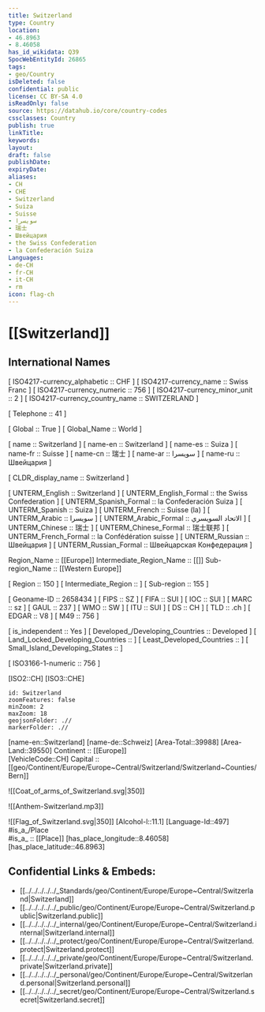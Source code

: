 ```yaml
---
title: Switzerland
type: Country
location:
- 46.8963
- 8.46058
has_id_wikidata: Q39
SpocWebEntityId: 26865
tags:
- geo/Country
isDeleted: false
confidential: public
license: CC BY-SA 4.0
isReadOnly: false
source: https://datahub.io/core/country-codes
cssclasses: Country
publish: true
linkTitle: 
keywords: 
layout: 
draft: false
publishDate: 
expiryDate: 
aliases:
- CH
- CHE
- Switzerland
- Suiza
- Suisse
- سويسرا
- 瑞士
- Швейцария
- the Swiss Confederation
- la Confederación Suiza
Languages:
- de-CH
- fr-CH
- it-CH
- rm
icon: flag-ch
---
```

# [[Switzerland]] 

## International Names

[	ISO4217-currency_alphabetic	 :: CHF ] 
[	ISO4217-currency_name	 :: Swiss Franc ] 
[	ISO4217-currency_numeric	 :: 756 ] 
[	ISO4217-currency_minor_unit	 :: 2 ] 
[	ISO4217-currency_country_name	 :: SWITZERLAND ] 

[	Telephone	 :: 41 ] 

[	Global	 :: True ] 
[	Global_Name	 :: World ] 

[	name	 :: Switzerland ] 
[	name-en	 :: Switzerland ] 
[	name-es	 :: Suiza ] 
[	name-fr	 :: Suisse ] 
[	name-cn	 :: 瑞士 ] 
[	name-ar	 :: سويسرا ] 
[	name-ru	 :: Швейцария ] 

[	CLDR_display_name	 :: Switzerland ] 

[	UNTERM_English	 :: Switzerland ] 
[	UNTERM_English_Formal	 :: the Swiss Confederation ] 
[	UNTERM_Spanish_Formal	 :: la Confederación Suiza ] 
[	UNTERM_Spanish	 :: Suiza ] 
[	UNTERM_French	 :: Suisse (la) ] 
[	UNTERM_Arabic	 :: سويسرا ] 
[	UNTERM_Arabic_Formal	 :: الاتحاد السويسري ] 
[	UNTERM_Chinese	 :: 瑞士 ] 
[	UNTERM_Chinese_Formal	 :: 瑞士联邦 ] 
[	UNTERM_French_Formal	 :: la Confédération suisse ] 
[	UNTERM_Russian	 :: Швейцария ] 
[	UNTERM_Russian_Formal	 :: Швейцарская Конфедерация ] 

Region_Name ::  [[Europe]] 
Intermediate_Region_Name ::  [[]] 
Sub-region_Name ::  [[Western Europe]] 

[	Region	 :: 150 ] 
[	Intermediate_Region	 ::  ] 
[	Sub-region	 :: 155 ] 

[	Geoname-ID	 :: 2658434 ] 
[	FIPS	 :: SZ ] 
[	FIFA	 :: SUI ] 
[	IOC	 :: SUI ] 
[	MARC	 :: sz ] 
[	GAUL	 :: 237 ] 
[	WMO	 :: SW ] 
[	ITU	 :: SUI ] 
[	DS	 :: CH ] 
[	TLD	 :: .ch ] 
[	EDGAR	 :: V8 ] 
[	M49	 :: 756 ] 

[	is_independent	 :: Yes ] 
[	Developed_/Developing_Countries	 :: Developed ] 
[	Land_Locked_Developing_Countries	 ::  ] 
[	Least_Developed_Countries	 ::  ] 
[	Small_Island_Developing_States	 ::  ] 

[	ISO3166-1-numeric	 :: 756 ] 



[ISO2::CH] 
[ISO3::CHE] 

```leaflet
id: Switzerland
zoomFeatures: false 
minZoom: 2 
maxZoom: 18
geojsonFolder: .//
markerFolder: .//
```

[name-en::Switzerland] 
[name-de::Schweiz] 
[Area-Total::39988] 
[Area-Land::39550] 
Continent :: [[Europe]]  
[VehicleCode::CH] 
Capital :: [[geo/Continent/Europe/Europe~Central/Switzerland/Switzerland~Counties/Bern]]  

![[Coat_of_arms_of_Switzerland.svg|350]] 

![[Anthem-Switzerland.mp3]] 

![[Flag_of_Switzerland.svg|350]] 
[Alcohol-l::11.1] 
[Language-Id::497] 
#is_a_/Place  
#is_a_ :: [[Place]] 
[has_place_longitude::8.46058] 
[has_place_latitude::46.8963] 



## Confidential Links & Embeds: 
- [[../../../../../_Standards/geo/Continent/Europe/Europe~Central/Switzerland|Switzerland]] 
- [[../../../../../_public/geo/Continent/Europe/Europe~Central/Switzerland.public|Switzerland.public]] 
- [[../../../../../_internal/geo/Continent/Europe/Europe~Central/Switzerland.internal|Switzerland.internal]] 
- [[../../../../../_protect/geo/Continent/Europe/Europe~Central/Switzerland.protect|Switzerland.protect]] 
- [[../../../../../_private/geo/Continent/Europe/Europe~Central/Switzerland.private|Switzerland.private]] 
- [[../../../../../_personal/geo/Continent/Europe/Europe~Central/Switzerland.personal|Switzerland.personal]] 
- [[../../../../../_secret/geo/Continent/Europe/Europe~Central/Switzerland.secret|Switzerland.secret]] 
